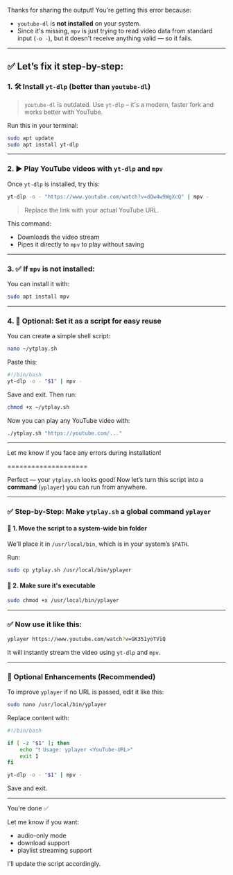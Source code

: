 Thanks for sharing the output! You're getting this error because:

* `youtube-dl` is **not installed** on your system.
* Since it's missing, `mpv` is just trying to read video data from standard input (`-o -`), but it doesn't receive anything valid — so it fails.

---

## ✅ Let’s fix it step-by-step:

### 1. 🛠️ **Install `yt-dlp` (better than `youtube-dl`)**

> `youtube-dl` is outdated. Use `yt-dlp` – it's a modern, faster fork and works better with YouTube.

Run this in your terminal:

```bash
sudo apt update
sudo apt install yt-dlp
```

---

### 2. ▶️ **Play YouTube videos with `yt-dlp` and `mpv`**

Once `yt-dlp` is installed, try this:

```bash
yt-dlp -o - "https://www.youtube.com/watch?v=dQw4w9WgXcQ" | mpv -
```

> Replace the link with your actual YouTube URL.

This command:

* Downloads the video stream
* Pipes it directly to `mpv` to play without saving

---

### 3. ✅ **If `mpv` is not installed:**

You can install it with:

```bash
sudo apt install mpv
```

---

### 4. 📌 Optional: Set it as a script for easy reuse

You can create a simple shell script:

```bash
nano ~/ytplay.sh
```

Paste this:

```bash
#!/bin/bash
yt-dlp -o - "$1" | mpv -
```

Save and exit. Then run:

```bash
chmod +x ~/ytplay.sh
```

Now you can play any YouTube video with:

```bash
./ytplay.sh "https://youtube.com/..."
```

---

Let me know if you face any errors during installation!



====================

Perfect — your `ytplay.sh` looks good! Now let’s turn this script into a **command** (`yplayer`) you can run from anywhere.

---

### ✅ Step-by-Step: Make `ytplay.sh` a global command `yplayer`

#### 🔧 1. **Move the script to a system-wide bin folder**

We’ll place it in `/usr/local/bin`, which is in your system’s `$PATH`.

Run:

```bash
sudo cp ytplay.sh /usr/local/bin/yplayer
```

#### 🔧 2. **Make sure it's executable**

```bash
sudo chmod +x /usr/local/bin/yplayer
```

---

### ✅ Now use it like this:

```bash
yplayer https://www.youtube.com/watch?v=GK351yoTViQ
```

It will instantly stream the video using `yt-dlp` and `mpv`.

---

### 📌 Optional Enhancements (Recommended)

To improve `yplayer` if no URL is passed, edit it like this:

```bash
sudo nano /usr/local/bin/yplayer
```

Replace content with:

```bash
#!/bin/bash

if [ -z "$1" ]; then
    echo "❗ Usage: yplayer <YouTube-URL>"
    exit 1
fi

yt-dlp -o - "$1" | mpv -
```

Save and exit.

---

You're done ✅

Let me know if you want:

* audio-only mode
* download support
* playlist streaming support

I'll update the script accordingly.
